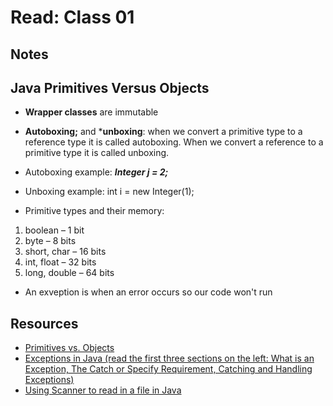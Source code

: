 # Read: Class 01

## Notes

## Java Primitives Versus Objects

- **Wrapper classes** are immutable
- **Autoboxing;** and ***unboxing**: when we convert a primitive type to a reference type it is called autoboxing. When we convert a reference to a primitive type it is called unboxing.
- Autoboxing example: ***Integer j = 2;***
- Unboxing example: int i = new Integer(1);

- Primitive types and their memory:

1. boolean – 1 bit
2. byte – 8 bits
3. short, char – 16 bits
4. int, float – 32 bits
5. long, double – 64 bits

- An exveption is when an error occurs so our code won't run

## Resources

- [Primitives vs. Objects](https://www.baeldung.com/java-primitives-vs-objects)
- [Exceptions in Java (read the first three sections on the left: What is an Exception, The Catch or Specify Requirement, Catching and Handling Exceptions)](https://docs.oracle.com/javase/tutorial/essential/exceptions/index.html)
- [Using Scanner to read in a file in Java](https://docs.oracle.com/javase/tutorial/essential/io/scanning.html)
